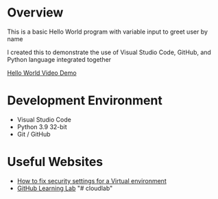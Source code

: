 # Overview

This is a basic Hello World program with variable input to greet user by name

I created this to demonstrate the use of Visual Studio Code, GitHub, and Python language integrated together

[Hello World Video Demo](https://youtu.be/9E87zqNg2VE)

# Development Environment

* Visual Studio Code
* Python 3.9 32-bit
* Git / GitHub


# Useful Websites

* [How to fix security settings for a Virtual environment](https://stackoverflow.com/questions/41117421/ps1-cannot-be-loaded-because-running-scripts-is-disabled-on-this-system/49112322#49112322)
* [GitHub Learning Lab](https://github.com/MiltonChino/github-slideshow/issues/1)
"# cloudlab" 
